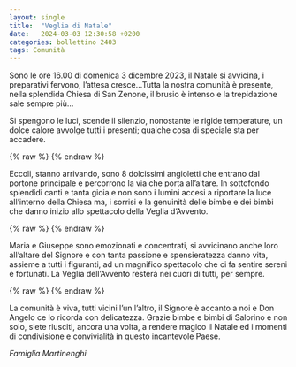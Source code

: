 ```yaml
---
layout: single
title:  "Veglia di Natale"
date:   2024-03-03 12:30:58 +0200
categories: bollettino 2403
tags: Comunità
---
```


Sono le ore 16.00 di domenica 3 dicembre 2023, il Natale si avvicina, i preparativi fervono, l’attesa cresce…Tutta la nostra comunità è presente, nella splendida Chiesa di San Zenone, il brusio è intenso e la trepidazione sale sempre più…

Si spengono le luci, scende il silenzio, nonostante le rigide temperature, un dolce calore avvolge tutti i presenti; qualche cosa di speciale sta per accadere. 


{% raw %}<img class="full"
     src="/assets/images/bollettino2403/veglia-23-a.jpg"
     alt="">
{% endraw %}



Eccoli, stanno arrivando, sono 8 dolcissimi angioletti che entrano dal portone principale e percorrono la via che porta all’altare. In sottofondo splendidi canti e tanta gioia e non sono i lumini accesi a riportare la luce all’interno della Chiesa ma, i sorrisi e la genuinità delle bimbe e dei bimbi che danno inizio allo spettacolo della Veglia d’Avvento. 


{% raw %}<img class="full"
     src="/assets/images/bollettino2403/veglia-23-b.jpg"
     alt="">
{% endraw %}


Maria e Giuseppe sono emozionati e concentrati, si avvicinano anche loro all’altare del Signore e con tanta passione e spensieratezza danno vita, assieme a tutti i figuranti, ad un magnifico spettacolo che ci fa sentire sereni e fortunati. La Veglia dell’Avvento resterà nei cuori di tutti, per sempre. 


{% raw %}<img class="full"
     src="/assets/images/bollettino2403/veglia-23-c.jpg"
     alt="">
{% endraw %}


La comunità è viva, tutti vicini l’un l’altro, il Signore è accanto a noi e Don Angelo ce lo ricorda con delicatezza.
Grazie bimbe e bimbi di Salorino e non solo, siete riusciti, ancora una volta, a rendere magico il Natale ed i momenti di condivisione e convivialità in questo incantevole Paese. 



*Famiglia Martinenghi*

